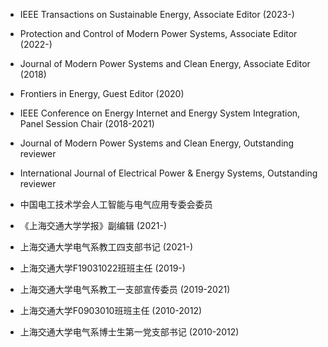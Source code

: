 
* IEEE Transactions on Sustainable Energy, Associate Editor (2023-)
* Protection and Control of Modern Power Systems, Associate Editor (2022-)
* Journal of Modern Power Systems and Clean Energy, Associate Editor (2018)
* Frontiers in Energy, Guest Editor (2020)
* IEEE Conference on Energy Internet and Energy System Integration, Panel Session Chair (2018-2021)
* Journal of Modern Power Systems and Clean Energy, Outstanding reviewer
* International Journal of Electrical Power & Energy Systems, Outstanding reviewer
* 中国电工技术学会人工智能与电气应用专委会委员
* 《上海交通大学学报》副编辑 (2021-)

* 上海交通大学电气系教工四支部书记 (2021-)
* 上海交通大学F19031022班班主任 (2019-)
* 上海交通大学电气系教工一支部宣传委员 (2019-2021)
* 上海交通大学F0903010班班主任 (2010-2012)
* 上海交通大学电气系博士生第一党支部书记 (2010-2012)